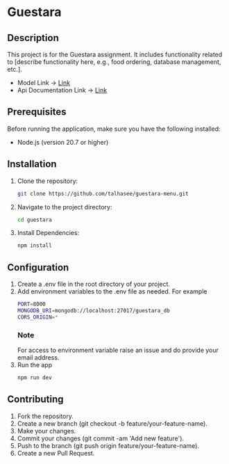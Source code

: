 # Guestara

## Description
This project is for the Guestara assignment. It includes functionality related to [describe functionality here, e.g., food ordering, database management, etc.].

- Model Link -> [Link](https://app.eraser.io/workspace/ltab1S4lQhfXydmZW18U?origin=share)
- Api Documentation Link -> [Link](https://documenter.getpostman.com/view/33407682/2sA3JRXy7f)

## Prerequisites
Before running the application, make sure you have the following installed:
- Node.js (version 20.7 or higher)

## Installation
1. Clone the repository:
   ```bash
   git clone https://github.com/talhasee/guestara-menu.git
2. Navigate to the project directory:
    ```bash
   cd guestara
3. Install Dependencies:
    ```bash
    npm install

## Configuration
1. Create a .env file in the root directory of your project.
2. Add environment variables to the .env file as needed. For example
    ```bash
    PORT=8000
    MONGODB_URI=mongodb://localhost:27017/guestara_db
    CORS_ORIGIN=*
    ```
    ### Note
    For access to environment variable raise an issue and do provide your email address.
3. Run the app
    ```bash
    npm run dev
## Contributing
1. Fork the repository.
2. Create a new branch (git checkout -b feature/your-feature-name).
3. Make your changes.
4. Commit your changes (git commit -am 'Add new feature').
5. Push to the branch (git push origin feature/your-feature-name).
6. Create a new Pull Request.